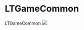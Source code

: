 # LTGameCommon
LTGameCommon
[![](https://jitpack.io/v/muyishuangfeng/LTGameCommon.svg)](https://jitpack.io/#muyishuangfeng/LTGameCommon)
